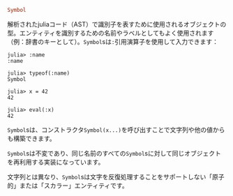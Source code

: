 ```julia
Symbol
```

解析されたjuliaコード（AST）で識別子を表すために使用されるオブジェクトの型。エンティティを識別するための名前やラベルとしてもよく使用されます（例：辞書のキーとして）。`Symbol`sは`:`引用演算子を使用して入力できます：

```jldoctest
julia> :name
:name

julia> typeof(:name)
Symbol

julia> x = 42
42

julia> eval(:x)
42
```

`Symbol`sは、コンストラクタ`Symbol(x...)`を呼び出すことで文字列や他の値からも構築できます。

`Symbol`sは不変であり、同じ名前のすべての`Symbol`sに対して同じオブジェクトを再利用する実装になっています。

文字列とは異なり、`Symbol`sは文字を反復処理することをサポートしない「原子的」または「スカラー」エンティティです。
